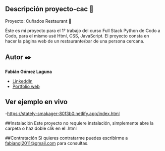 ## Descripción proyecto-cac 	:book:
Proyecto: Cuñados Restaurant :stew:

Éste es mi proyecto para el 1° trabajo del curso Full Stack Python de Codo a Codo, para el mismo usé
Html, CSS, JavaScript. El proyecto consta en hacer la página web de un restaurante/bar de una persona cercana.

## Autor :black_nib:
**Fabián Gómez Laguna**

* [LinkeddIn](www.linkedin.com/in/fabianejgl/)
* [Portfolio web]()

## Ver ejemplo en vivo
-https://stately-smakager-80f3b0.netlify.app/index.html

##Instalación
Este proyecto no requiere instalación, simplemente abre la carpeta o haz doble clik en el .html

##Contratación
Si quieres contratarme puedes escribirme a fabiangl2011@gmail.com para consultas.
